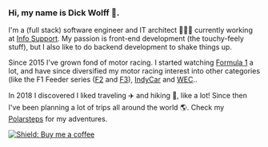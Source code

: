 ### Hi, my name is Dick Wolff 🐺.

I'm a (full stack) software engineer and IT architect 👨🏻‍💻 currently working at [Info Support](https://infosupport.com). My passion is front-end development (the touchy-feely stuff), but I also like to do backend development to shake things up. 

Since 2015 I've grown fond of motor racing. I started watching [Formula 1](https://formula1.com) a lot, and have since diversified my motor racing interest into other categories (like the F1 Feeder series ([F2](https://www.fiaformula2.com) and [F3](https://www.fiaformula3.com)), [IndyCar](https://indycar.com) and [WEC](https://fiawec.com)..

In 2018 I discovered I liked traveling ✈️ and hiking 🥾, like a lot! Since then I've been planning a lot of trips all around the world 🌎. Check my [Polarsteps](http://steps.onwolff.nl) for my adventures.

[![Shield: Buy me a coffee](https://img.shields.io/badge/Buy%20me%20a%20coffee-Support-yellow?logo=buymeacoffee)](https://www.buymeacoffee.com/dickw0lff)



<!--
**dickwolff/dickwolff** is a ✨ _special_ ✨ repository because its `README.md` (this file) appears on your GitHub profile.

Here are some ideas to get you started:

- 🔭 I’m currently working on ...
- 🌱 I’m currently learning ...
- 👯 I’m looking to collaborate on ...
- 🤔 I’m looking for help with ...
- 💬 Ask me about ...
- 📫 How to reach me: ...
- 😄 Pronouns: ...
- ⚡ Fun fact: ...
-->
